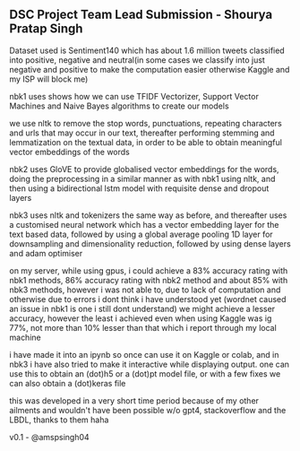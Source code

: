 ## DSC Project Team Lead Submission - Shourya Pratap Singh
Dataset used is Sentiment140 which has about 1.6 million tweets classified into positive, negative and neutral(in some cases we classify into just negative and positive to make the computation easier otherwise Kaggle and my ISP will block me)

nbk1 uses shows how we can use TFIDF Vectorizer, Support Vector Machines and Naive Bayes algorithms to create our models

we use nltk to remove the stop words, punctuations, repeating characters and urls that may occur in our text, thereafter performing stemming and lemmatization on the textual data, in order to be able to obtain meaningful vector embeddings of the words 


nbk2 uses GloVE to provide globalised vector embeddings for the words, doing the preprocessing in a similar manner as with nbk1 using nltk, and then using a bidirectional lstm model with requisite dense and dropout layers

nbk3 uses nltk and tokenizers the same way as before, and thereafter uses a customised neural network which has a vector embedding layer for the text based data, followed by using a global average pooling 1D layer for downsampling and dimensionality reduction, followed by using dense layers and adam optimiser


on my server, while using gpus, i could achieve a 83% accuracy rating with nbk1 methods, 86% accuracy rating with nbk2 method and about 85% with nbk3 methods, however i was not able to, due to lack of computation and otherwise due to errors i dont think i have understood yet (wordnet caused an issue in nbk1 is one i still dont understand) we might achieve a lesser accuracy, however the least i achieved even when using Kaggle was ig 77%, not more than 10% lesser than that which i report through my local machine

i have made it into an ipynb so once can use it on Kaggle or colab, and in nbk3 i have also tried to make it interactive while displaying output. one can use this to obtain an (dot)h5 or a (dot)pt model file, or with a few fixes we can also obtain a (dot)keras file

this was developed in a very short time period because of my other ailments and wouldn't have been possible w/o gpt4, stackoverflow and the LBDL, thanks to them haha 

v0.1 - @amspsingh04
